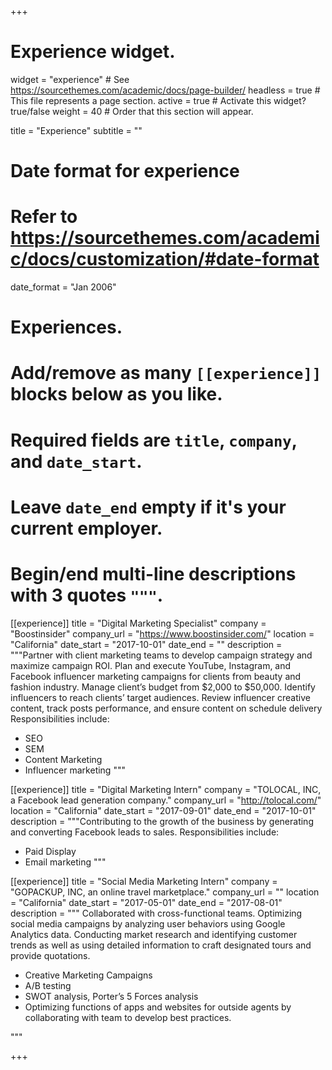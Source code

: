 +++
# Experience widget.
widget = "experience"  # See https://sourcethemes.com/academic/docs/page-builder/
headless = true  # This file represents a page section.
active = true  # Activate this widget? true/false
weight = 40  # Order that this section will appear.

title = "Experience"
subtitle = ""

# Date format for experience
#   Refer to https://sourcethemes.com/academic/docs/customization/#date-format
date_format = "Jan 2006"

# Experiences.
#   Add/remove as many `[[experience]]` blocks below as you like.
#   Required fields are `title`, `company`, and `date_start`.
#   Leave `date_end` empty if it's your current employer.
#   Begin/end multi-line descriptions with 3 quotes `"""`.
[[experience]]
  title = "Digital Marketing Specialist"
  company = "Boostinsider"
  company_url = "https://www.boostinsider.com/"
  location = "California"
  date_start = "2017-10-01"
  date_end = ""
  description = """Partner with client marketing teams to develop campaign strategy and maximize campaign ROI. Plan and execute YouTube, Instagram, and Facebook influencer marketing campaigns for clients from beauty and fashion industry. Manage client’s budget from $2,000 to $50,000. Identify influencers to reach clients’ target audiences. Review influencer creative content, track posts performance, and ensure content on schedule delivery
  Responsibilities include:
  
  * SEO
  * SEM
  * Content Marketing
  * Influencer marketing
  """

[[experience]]
  title = "Digital Marketing Intern"
  company = "TOLOCAL, INC, a Facebook lead generation company."
  company_url = "http://tolocal.com/"
  location = "California"
  date_start = "2017-09-01"
  date_end = "2017-10-01"
  description = """Contributing to the growth of the business by generating and converting Facebook leads to sales.
  Responsibilities include:
  
  * Paid Display
  * Email marketing
  """

[[experience]]
  title = "Social Media Marketing Intern"
  company = "GOPACKUP, INC, an online travel marketplace."
  company_url = ""
  location = "California"
  date_start = "2017-05-01"
  date_end = "2017-08-01"
  description = """ Collaborated with cross-functional teams. Optimizing social media campaigns by analyzing user behaviors using Google Analytics data. Conducting market research and identifying customer trends as well as using detailed information to craft designated tours and provide quotations. 
  
  * Creative Marketing Campaigns 
  * A/B testing
  * SWOT analysis, Porter’s 5 Forces analysis 
  * Optimizing functions of apps and websites for outside agents by collaborating with team to develop best practices.


"""

+++
